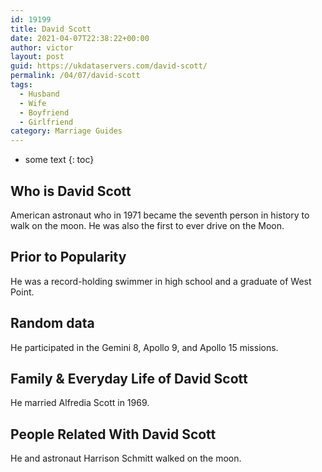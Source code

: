 ```yaml
---
id: 19199
title: David Scott
date: 2021-04-07T22:38:22+00:00
author: victor
layout: post
guid: https://ukdataservers.com/david-scott/
permalink: /04/07/david-scott
tags:
  - Husband
  - Wife
  - Boyfriend
  - Girlfriend
category: Marriage Guides
---
```


* some text
{: toc}


## Who is David Scott



American astronaut who in 1971 became the seventh person in history to walk on the moon. He was also the first to ever drive on the Moon.

                
                
                
## Prior to Popularity



He was a record-holding swimmer in high school and a graduate of West Point.

                
                
                
## Random data



He participated in the Gemini 8, Apollo 9, and Apollo 15 missions.

                
                
                
## Family & Everyday Life of David Scott



He married Alfredia Scott in 1969.

                
                
                
## People Related With David Scott



He and astronaut Harrison Schmitt walked on the moon.

                
              
            
          
          
          